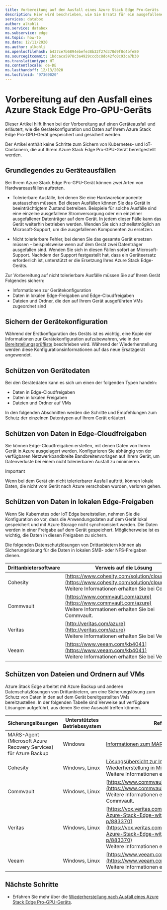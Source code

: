 ```yaml
---
title: Vorbereitung auf den Ausfall eines Azure Stack Edge Pro-Geräts
description: Hier wird beschrieben, wie Sie Ersatz für ein ausgefallenes Azure Stack Edge Pro-Gerät erhalten.
services: databox
author: alkohli
ms.service: databox
ms.subservice: edge
ms.topic: how-to
ms.date: 12/11/2020
ms.author: alkohli
ms.openlocfilehash: b437ce7b6894ebefe38b32f27d370d9f8c4bfe80
ms.sourcegitcommit: 1bdcaca5978c3a4929cccbc8dc42fc0c93ca7b30
ms.translationtype: HT
ms.contentlocale: de-DE
ms.lasthandoff: 12/13/2020
ms.locfileid: "97369020"
---
```

# <a name="prepare-for-an-azure-stack-edge-pro-gpu-device-failure"></a>Vorbereitung auf den Ausfall eines Azure Stack Edge Pro-GPU-Geräts

Dieser Artikel hilft Ihnen bei der Vorbereitung auf einen Geräteausfall und erläutert, wie die Gerätekonfiguration und Daten auf Ihrem Azure Stack Edge Pro-GPU-Gerät gespeichert und gesichert werden. 

Der Artikel enthält keine Schritte zum Sichern von Kubernetes- und IoT-Containern, die auf Ihrem Azure Stack Edge Pro-GPU-Gerät bereitgestellt werden. 

## <a name="understand-device-failures"></a>Grundlegendes zu Geräteausfällen

Bei Ihrem Azure Stack Edge Pro-GPU-Gerät können zwei Arten von Hardwareausfällen auftreten.

- Tolerierbare Ausfälle, bei denen Sie eine Hardwarekomponente austauschen müssen. Bei diesen Ausfällen können Sie das Gerät in beeinträchtigtem Zustand betreiben. Beispiele für solche Ausfälle sind eine einzelne ausgefallene Stromversorgung oder ein einzelner ausgefallener Datenträger auf dem Gerät. In jedem dieser Fälle kann das Gerät weiterhin betrieben werden. Wenden Sie sich schnellstmöglich an Microsoft-Support, um die ausgefallenen Komponenten zu ersetzen.

- Nicht tolerierbare Fehler, bei denen Sie das gesamte Gerät ersetzen müssen – beispielsweise wenn auf dem Gerät zwei Datenträger ausgefallen sind. Wenden Sie sich in diesen Fällen sofort an Microsoft-Support. Nachdem der Support festgestellt hat, dass ein Geräteersatz erforderlich ist, unterstützt er die Ersetzung Ihres Azure Stack Edge-Geräts.

Zur Vorbereitung auf nicht tolerierbare Ausfälle müssen Sie auf Ihrem Gerät Folgendes sichern:

- Informationen zur Gerätekonfiguration
- Daten in lokalen Edge-Freigaben und Edge-Cloudfreigaben
- Dateien und Ordner, die den auf Ihrem Gerät ausgeführten VMs zugeordnet sind


## <a name="back-up-device-configuration"></a>Sichern der Gerätekonfiguration

Während der Erstkonfiguration des Geräts ist es wichtig, eine Kopie der Informationen zur Gerätekonfiguration aufzubewahren, wie in der [Bereitstellungsprüfliste](azure-stack-edge-gpu-deploy-checklist.md) beschrieben wird. Während der Wiederherstellung werden diese Konfigurationsinformationen auf das neue Ersatzgerät angewendet. 

## <a name="protect-device-data"></a>Schützen von Gerätedaten

Bei den Gerätedaten kann es sich um einen der folgenden Typen handeln:

- Daten in Edge-Cloudfreigaben
- Daten in lokalen Freigaben
- Dateien und Ordner auf VMs

In den folgenden Abschnitten werden die Schritte und Empfehlungen zum Schutz der einzelnen Datentypen auf Ihrem Gerät erläutert.

## <a name="protect-data-in-edge-cloud-shares"></a>Schützen von Daten in Edge-Cloudfreigaben

Sie können Edge-Cloudfreigaben erstellen, mit denen Daten von Ihrem Gerät in Azure ausgelagert werden. Konfigurieren Sie abhängig von der verfügbaren Netzwerkbandbreite Bandbreitenvorlagen auf Ihrem Gerät, um Datenverluste bei einem nicht tolerierbaren Ausfall zu minimieren.

> [!IMPORTANT]
> Wenn bei dem Gerät ein nicht tolerierbarer Ausfall auftritt, können lokale Daten, die nicht vom Gerät nach Azure verschoben wurden, verloren gehen. 

## <a name="protect-data-in-edge-local-shares"></a>Schützen von Daten in lokalen Edge-Freigaben

Wenn Sie Kubernetes oder IoT Edge bereitstellen, nehmen Sie die Konfiguration so vor, dass die Anwendungsdaten auf dem Gerät lokal gespeichert und mit Azure Storage nicht synchronisiert werden. Die Daten werden in einer Freigabe auf dem Gerät gespeichert. Möglicherweise ist es wichtig, die Daten in diesen Freigaben zu sichern.

Die folgenden Datenschutzlösungen von Drittanbietern können als Sicherungslösung für die Daten in lokalen SMB- oder NFS-Freigaben dienen. 

| Drittanbietersoftware           | Verweis auf die Lösung                               |
|--------------------------------|---------------------------------------------------------|
| Cohesity                       | [https://www.cohesity.com/solution/cloud/azure/](https://www.cohesity.com/solution/cloud/azure/) <br> Weitere Informationen erhalten Sie bei Cohesity.          |
| Commvault                      | [https://www.commvault.com/azure](https://www.commvault.com/azure) <br> Weitere Informationen erhalten Sie bei Commvault.          |
| Veritas                        | [http://veritas.com/azure](http://veritas.com/azure) <br> Weitere Informationen erhalten Sie bei Veritas.   |
| Veeam                          | [https://www.veeam.com/kb4041](https://www.veeam.com/kb4041) <br> Weitere Informationen erhalten Sie bei Veeam. |


## <a name="protect-files-and-folders-on-vms"></a>Schützen von Dateien und Ordnern auf VMs

Azure Stack Edge arbeitet mit Azure Backup und anderen Datenschutzlösungen von Drittanbietern, um eine Sicherungslösung zum Schutz von Daten in den auf dem Gerät bereitgestellten VMs bereitzustellen. In der folgenden Tabelle sind Verweise auf verfügbare Lösungen aufgeführt, aus denen Sie eine Auswahl treffen können.


| Sicherungslösungen        | Unterstütztes Betriebssystem   | Referenz                                                                |
|-------------------------|----------------|--------------------------------------------------------------------------|
| MARS-Agent (Microsoft Azure Recovery Services) für Azure Backup | Windows        | [Informationen zum MARS-Agent](../backup/backup-azure-about-mars.md)    |
| Cohesity                | Windows, Linux | [Lösungsübersicht zur Integration, Sicherung und Wiederherstellung in Microsoft Azure](https://www.cohesity.com/solution/cloud/azure) <br>Weitere Informationen erhalten Sie bei Cohesity.                          |
| Commvault               | Windows, Linux | [https://www.commvault.com/azure](https://www.commvault.com/azure) <br>Weitere Informationen erhalten Sie bei Commvault.                          |
| Veritas                 | Windows, Linux | [https://vox.veritas.com/t5/Protection/Protecting-Azure-Stack-Edge-with-NetBackup/ba-p/883370](https://vox.veritas.com/t5/Protection/Protecting-Azure-Stack-Edge-with-NetBackup/ba-p/883370) <br> Weitere Informationen erhalten Sie bei Veritas.                    |
| Veeam                   | Windows, Linux | [https://www.veeam.com/kb4041](https://www.veeam.com/kb4041) <br> Weitere Informationen erhalten Sie bei Veeam. |


## <a name="next-steps"></a>Nächste Schritte

- Erfahren Sie mehr über die [Wiederherstellung nach Ausfall eines Azure Stack Edge Pro-GPU-Geräts](azure-stack-edge-gpu-recover-device-failure.md).